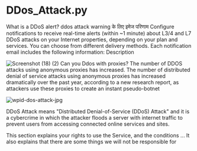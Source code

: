 








# DDos_Attack.py
What is a DDoS alert? ddos attack warning के लिए इमेज परिणाम Configure notifications to receive real-time alerts (within ~1 minute) about L3/4 and L7 DDoS attacks on your Internet properties, depending on your plan and services. You can choose from different delivery methods. Each notification email includes the following information: Description

![Screenshot (18) (2)](https://user-images.githubusercontent.com/88341460/186395760-0ce0d7e7-f441-4431-bf73-932cef40d321.png)
Can you Ddos with proxies?
The number of DDOS attacks using anonymous proxies has increased. The number of distributed denial of service attacks using anonymous proxies has increased dramatically over the past year, according to a new research report, as attackers use these proxies to create an instant pseudo-botnet

![wpid-dos-attack-jpg](https://user-images.githubusercontent.com/88341460/186396135-ecdc8288-c324-4cc8-845c-a0ed6cb242e7.jpeg)

DDoS Attack means "Distributed Denial-of-Service (DDoS) Attack" and it is a cybercrime in which the attacker floods a server with internet traffic to prevent users from accessing connected online services and sites.

This section explains your rights to use the Service, and the conditions ... It also explains that there are some things we will not be responsible for


